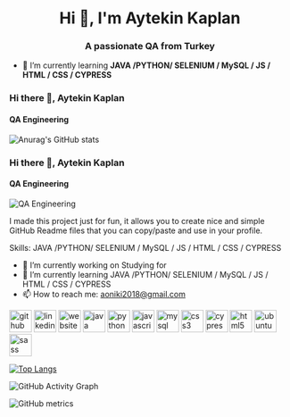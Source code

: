 
<h1 align="center">Hi 👋, I'm Aytekin Kaplan</h1>
<h3 align="center">A passionate QA from Turkey</h3>

- 🌱 I’m currently learning **JAVA /PYTHON/ SELENIUM / MySQL / JS / HTML / CSS / CYPRESS**

### Hi there 👋, Aytekin Kaplan
#### QA Engineering
![Anurag's GitHub stats](https://github-readme-stats.vercel.app/api?username=aytekinkaplan&show_icons=true&theme=radical)


### Hi there 👋, Aytekin Kaplan
#### QA Engineering
![QA Engineering](https://www.canva.com/design/DAFtwaInnlE/wCwxpphkH3Z_OoJncqgPkg/edit?utm_content=DAFtwaInnlE&utm_campaign=designshare&utm_medium=link2&utm_source=sharebutton)

I made this project just for fun, it allows you to create nice and simple GitHub Readme files that you can copy/paste and use in your profile.

Skills: JAVA /PYTHON/ SELENIUM / MySQL / JS / HTML / CSS / CYPRESS

- 🔭 I’m currently working on Studying for  
- 🌱 I’m currently learning JAVA /PYTHON/ SELENIUM / MySQL / JS / HTML / CSS / CYPRESS 
- 📫 How to reach me: aoniki2018@gmail.com 


[<img src='https://cdn.jsdelivr.net/npm/simple-icons@3.0.1/icons/github.svg' alt='github' height='40'>](https://github.com/aytekinkaplan)  [<img src='https://cdn.jsdelivr.net/npm/simple-icons@3.0.1/icons/linkedin.svg' alt='linkedin' height='40'>](https://www.linkedin.com/in/aytekinkaplan/)  [<img src='https://cdn.jsdelivr.net/npm/simple-icons@3.0.1/icons/icloud.svg' alt='website' height='40'>](https://www.linkedin.com/in/aytekinkaplan/)  [<img src='https://cdn.jsdelivr.net/npm/simple-icons@3.0.1/icons/java.svg' alt='java' height='40'>](https://www.java.com/)  [<img src='https://cdn.jsdelivr.net/npm/simple-icons@3.0.1/icons/python.svg' alt='python' height='40'>](https://www.python.org/)  [<img src='https://cdn.jsdelivr.net/npm/simple-icons@3.0.1/icons/javascript.svg' alt='javascript' height='40'>](https://www.javascript.com/)  [<img src='https://cdn.jsdelivr.net/npm/simple-icons@3.0.1/icons/mysql.svg' alt='mysql' height='40'>](https://www.mysql.com/)  [<img src='https://cdn.jsdelivr.net/npm/simple-icons@3.0.1/icons/css3.svg' alt='css3' height='40'>](https://www.css3.com/)  [<img src='https://cdn.jsdelivr.net/npm/simple-icons@3.0.1/icons/cypress.svg' alt='cypress' height='40'>](https://www.cypress.io/)  [<img src='https://cdn.jsdelivr.net/npm/simple-icons@3.0.1/icons/html5.svg' alt='html5' height='40'>](https://www.w3.org/)  [<img src='https://cdn.jsdelivr.net/npm/simple-icons@3.0.1/icons/ubuntu.svg' alt='ubuntu' height='40'>](https://ubuntu.com/)  [<img src='https://cdn.jsdelivr.net/npm/simple-icons@3.0.1/icons/sass.svg' alt='sass' height='40'>](https://sass-lang.com/)  

[![Top Langs](https://github-readme-stats.vercel.app/api/top-langs/?username=aytekinkaplan)](https://github.com/anuraghazra/github-readme-stats)

![GitHub Activity Graph](https://activity-graph.herokuapp.com/graph?username=aytekinkaplan)  

![GitHub metrics](https://metrics.lecoq.io/aytekinkaplan)  





